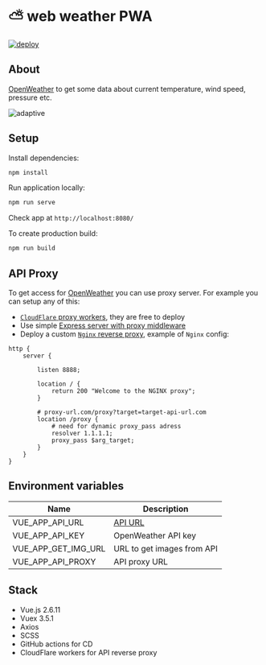 # :partly_sunny:  web weather PWA
[![deploy](https://github.com/DanTrofimov/weather-app/actions/workflows/deploy.yml/badge.svg?branch=master)](https://github.com/DanTrofimov/weather-app/actions/workflows/deploy.yml)

## About
[OpenWeather](https://openweathermap.org/api) to get some data about current temperature, wind speed, pressure etc.

![adaptive](https://github.com/chackydude/weather-app/raw/master/gifs/demo.gif)

## Setup

Install dependencies:
```bash
npm install
```
Run application locally:
```bash
npm run serve
```
Check app at `http://localhost:8080/`

To create production build:
```bash
npm run build
```

## API Proxy
To get access for [OpenWeather](https://openweathermap.org/api) you can use proxy server. For example you can setup any of this:
- [`CloudFlare` proxy workers](https://developers.cloudflare.com/workers/get-started/guide/), they are free to deploy
- Use simple [Express server with proxy middleware](https://github.com/DanTrofimov/nodejs-proxy)
- Deploy a custom [`Nginx` reverse proxy](https://docs.nginx.com/nginx/admin-guide/web-server/reverse-proxy/), example of `Nginx` config:
```nginx
http {
    server {

        listen 8888;

        location / {
            return 200 "Welcome to the NGINX proxy";
        }

        # proxy-url.com/proxy?target=target-api-url.com
        location /proxy {
            # need for dynamic proxy_pass adress
            resolver 1.1.1.1;
            proxy_pass $arg_target;
        }
    }
}
```

## Environment variables

| Name  | Description  |
|---|---|
| VUE_APP_API_URL  | [API URL](https://openweathermap.org/api) |
| VUE_APP_API_KEY  | OpenWeather API key |
| VUE_APP_GET_IMG_URL  | URL to get images from API |
| VUE_APP_API_PROXY  | API proxy URL |

## Stack

- Vue.js 2.6.11
- Vuex 3.5.1
- Axios
- SCSS
- GitHub actions for CD 
- CloudFlare workers for API reverse proxy
